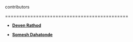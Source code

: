 contributors

============================================

* **[Deven Rathod](https://github.com/DevenRathod2)**

* **[Somesh Dahatonde](https://github.com/Somesh-Dahatonde)**
